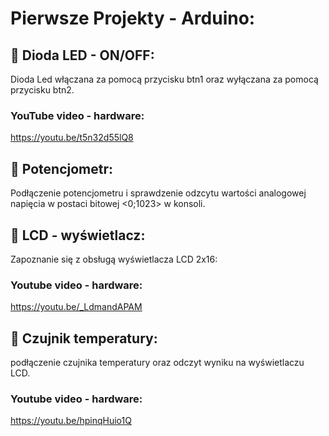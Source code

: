 # Pierwsze Projekty - Arduino:
## 📌 Dioda LED - ON/OFF:
Dioda Led włączana za pomocą przycisku btn1 oraz wyłączana za pomocą przycisku btn2.
### YouTube video - hardware:
https://youtu.be/t5n32d55lQ8
## 📌 Potencjometr:
Podłączenie potencjometru i sprawdzenie odzcytu wartości analogowej napięcia w postaci bitowej <0;1023> w konsoli.
## 📌 LCD - wyświetlacz:
Zapoznanie się z obsługą wyświetlacza LCD 2x16:
### Youtube video - hardware:
https://youtu.be/_LdmandAPAM
## 📌 Czujnik temperatury:
podłączenie czujnika temperatury oraz odczyt wyniku na wyświetlaczu LCD.
### Youtube video - hardware:
https://youtu.be/hpinqHuio1Q



